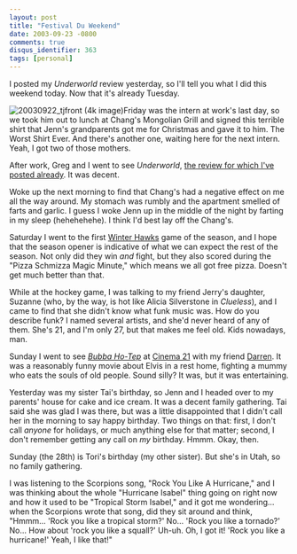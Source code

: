 ```yaml
---
layout: post
title: "Festival Du Weekend"
date: 2003-09-23 -0800
comments: true
disqus_identifier: 363
tags: [personal]
---
```

I posted my *Underworld* review yesterday, so I'll tell you what I did
this weekend today. Now that it's already Tuesday.

 ![20030922\_tjfront (4k
image)](https://hyqi8g.blu.livefilestore.com/y2pd6-AQsZUlLXIQJGdta0TXewudBIZ92kihJbKE1eB5hxPLaXpSKzVEDkF8gU2EHe8MYfsQIUKpqw3EApUnZZ8n_0Y2vJnVoYmsjlVLqIISak/20030922tjfront.jpg?psid=1)Friday
was the intern at work's last day, so we took him out to lunch at
Chang's Mongolian Grill and signed this terrible shirt that Jenn's
grandparents got me for Christmas and gave it to him. The Worst Shirt
Ever. And there's another one, waiting here for the next intern. Yeah, I
got two of those mothers.

 After work, Greg and I went to see *Underworld*, [the review for which
I've posted already](/archive/2003/09/22/review-underworld.aspx). It was
decent.

 Woke up the next morning to find that Chang's had a negative effect on
me all the way around. My stomach was rumbly and the apartment smelled
of farts and garlic. I guess I woke Jenn up in the middle of the night
by farting in my sleep (hehehehehe). I think I'd best lay off the
Chang's.

 Saturday I went to the first [Winter Hawks](http://www.winterhawks.com)
game of the season, and I hope that the season opener is indicative of
what we can expect the rest of the season. Not only did they win *and*
fight, but they also scored during the "Pizza Schmizza Magic Minute,"
which means we all got free pizza. Doesn't get much better than that.

 While at the hockey game, I was talking to my friend Jerry's daughter,
Suzanne (who, by the way, is hot like Alicia Silverstone in *Clueless*),
and I came to find that she didn't know what funk music was. How do you
describe funk? I named several artists, and she'd never heard of any of
them. She's 21, and I'm only 27, but that makes me feel old. Kids
nowadays, man.

 Sunday I went to see [*Bubba Ho-Tep*](http://www.bubbahotep.com/) at
[Cinema 21](http://www.cinema21.com/) with my friend
[Darren](http://www.reely.com). It was a reasonably funny movie about
Elvis in a rest home, fighting a mummy who eats the souls of old people.
Sound silly? It was, but it was entertaining.

 Yesterday was my sister Tai's birthday, so Jenn and I headed over to my
parents' house for cake and ice cream. It was a decent family gathering.
Tai said she was glad I was there, but was a little disappointed that I
didn't call her in the morning to say happy birthday. Two things on
that: first, I don't call *anyone* for holidays, or much anything else
for that matter; second, I don't remember getting any call on *my*
birthday. Hmmm. Okay, then.

 Sunday (the 28th) is Tori's birthday (my other sister). But she's in
Utah, so no family gathering.

 I was listening to the Scorpions song, "Rock You Like A Hurricane," and
I was thinking about the whole "Hurricane Isabel" thing going on right
now and how it used to be "Tropical Storm Isabel," and it got me
wondering... when the Scorpions wrote that song, did they sit around and
think, "Hmmm... 'Rock you like a tropical storm?' No... 'Rock you like a
tornado?' No... How about 'rock you like a squall?' Uh-uh. Oh, I got it!
'Rock you like a hurricane!' Yeah, I like that!"
